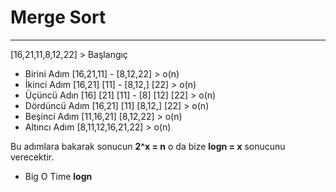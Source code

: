 # Merge Sort 
----------------------
 [16,21,11,8,12,22] > Başlangıç

 - Birini Adım [16,21,11] - [8,12,22] > o(n)
 - İkinci Adım [16,21] [11] - [8,12,] [22] > o(n)
 - Üçüncü Adın [16] [21] [11] - [8] [12] [22] > o(n)
 - Dördüncü Adım [16,21] [11] [8,12,] [22] > o(n)
 - Beşinci Adım [11,16,21] [8,12,22] > o(n)
 - Altıncı Adım [8,11,12,16,21,22] > o(n)

 Bu adımlara bakarak sonucun __2^x = n__ o da bize __logn = x__ sonucunu verecektir.
 
 - Big O Time __logn__